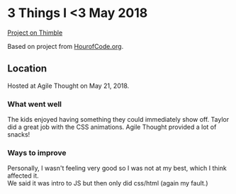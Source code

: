# 3 Things I <3 May 2018

[Project on Thimble](https://thimbleprojects.org/suncoastkids/507312/)

Based on project from [HourofCode.org](https://hourofcode.com/us).

## Location

Hosted at Agile Thought on May 21, 2018.

### What went well

The kids enjoyed having something they could immediately show off.
Taylor did a great job with the CSS animations.
Agile Thought provided a lot of snacks!

### Ways to improve

Personally, I wasn't feeling very good so I was not at my best, which I think affected it.  
We said it was intro to JS but then only did css/html (again my fault.)
